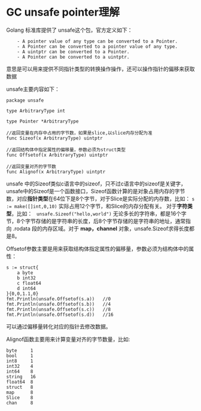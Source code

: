 # GC unsafe pointer理解

Golang 标准库提供了 unsafe这个包，官方定义如下：
```
	- A pointer value of any type can be converted to a Pointer.
	- A Pointer can be converted to a pointer value of any type.
	- A uintptr can be converted to a Pointer.
	- A Pointer can be converted to a uintptr.
```
意思是可以用来提供不同指针类型的转换操作操作，还可以操作指针的偏移来获取数据

unsafe主要内容如下：
```
package unsafe 

type ArbitraryType int

type Pointer *ArbitraryType

//返回变量在内存中占用的字节数，如果是slice,以slice内存分配为准
func Sizeof(x ArbitraryType) uintptr

//返回结构体中指定属性的偏移量，参数必须为struct类型
func Offsetof(x ArbitraryType) uintptr
 
//返回变量对齐的字节数
func Alignof(x ArbitraryType) uintptr
```

unsafe 中的Sizeof类似c语言中的sizeof，只不过c语言中的sizeof是关键字，unsafe中的Sizeof是一个函数接口，Sizeof函数计算的是对象占用内存的字节数，对应**指针类型**在64位下是8个字节，对于Slice是实际分配的内存数，比如：
` s := make([]int,0,10) `
实际占用12个字节，和Slice的内存分配有关。
对于**字符类型**，比如：
` unsafe.Sizeof("hello,world")` 无论多长的字符串，都是16个字节，8个字节存储的是字符串的长度，后8个字节存储的是字符串的地址，通常指向 .rodata 段的内存区域。对于 **map，channel** 对象，unsafe.Sizeof求得长度都是8。


Offsetof参数主要是用来获取结构体指定属性的偏移量，参数必须为结构体中的属性：
```
s := struct{
    a byte
    b int32
    c float64
    d int64
}{0,0,1.1,0}
fmt.Println(unsafe.Offsetof(s.a))   //0
fmt.Println(unsafe.Offsetof(s.b))   //4
fmt.Println(unsafe.Offsetof(s.c))   //8
fmt.Println(unsafe.Offsetof(s.d))   //16
```
可以通过偏移量转化对应的指针去修改数据。

Alignof函数主要用来计算变量对齐的字节数量，比如:
```
byte     1
bool     1
int8     1
int32    4
int64    8
string   16
float64  8
struct   8
map      8
Slice    8
chan     8
```